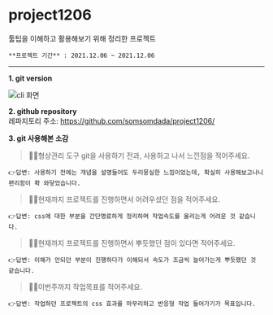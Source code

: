 # project1206

툴팁을 이해하고 활용해보기 위해 정리한 프로젝트
```
**프로젝트 기간** : 2021.12.06 ~ 2021.12.06    
```
  
 
---

**1. git version**

![cli 화면](https://user-images.githubusercontent.com/95333388/144799676-89cdf991-7600-45a4-89e2-b7de14c869ba.PNG)

**2. github repository**  
레파지토리 주소: <https://github.com/somsomdada/project1206/>

**3. git 사용해본 소감**   
> 🙋‍♀️형상관리 도구 git을 사용하기 전과, 사용하고 나서 느낀점을 적어주세요.   

    👉답변: 사용하기 전에는 개념을 설명들어도 두리뭉실한 느낌이었는데, 확실히 사용해보고나니 편리함이 확 와닿았습니다.

> 🙋‍♀️현재까지 프로젝트를 진행하면서 어려우셨던 점을 적어주세요. 

    👉답변: css에 대한 부분을 간단명료하게 정리하며 작업속도를 올리는게 어려운 것 같습니다.

> 🙋‍♀️현재까지 프로젝트를 진행하면서 뿌듯했던 점이 있다면 적어주세요. 

    👉답변: 이해가 안되던 부분이 진행하다가 이해되서 속도가 조금씩 늘어가는게 뿌듯했던 것 같습니다.

> 🙋‍♀️이번주까지 작업목표를 적어주세요.

    👉답변: 작업하던 프로젝트의 css 효과를 마무리하고 반응형 작업 들어가기가 목표입니다.

